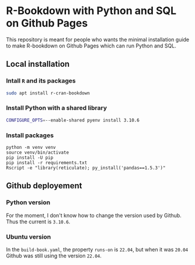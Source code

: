 # R-Bookdown with Python and SQL on Github Pages

This repository is meant for people who wants the minimal installation guide to make R-bookdown on Github Pages which can run Python and SQL.

## Local installation

### Intall `R` and its packages

```bash
sudo apt install r-cran-bookdown
```

### Install Python with a shared library

```bash
CONFIGURE_OPTS=--enable-shared pyenv install 3.10.6
```

### Install packages

```
python -m venv venv
source venv/bin/activate
pip install -U pip
pip install -r requirements.txt
Rscript -e "library(reticulate); py_install('pandas==1.5.3')"
```

## Github deployement

### Python version

For the moment, I don't know how to change the version used by Github.
Thus the current is `3.10.6`.


### Ubuntu version

In the `build-book.yaml`, the property `runs-on` is `22.04`, but when it was `20.04` Github was still using the version `22.04`.
